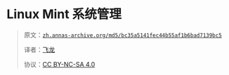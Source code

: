 # Linux Mint 系统管理

> 原文：[`zh.annas-archive.org/md5/bc35a5141fec44b55af1b6bad7139bc5`](https://zh.annas-archive.org/md5/bc35a5141fec44b55af1b6bad7139bc5)
> 
> 译者：[飞龙](https://github.com/wizardforcel)
> 
> 协议：[CC BY-NC-SA 4.0](http://creativecommons.org/licenses/by-nc-sa/4.0/)